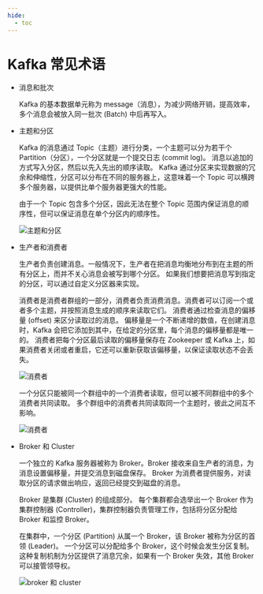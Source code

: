 ```yaml
---
hide:
  - toc
---
```


# Kafka 常见术语

- 消息和批次

    Kafka 的基本数据单元称为 message（消息），为减少网络开销，提高效率，多个消息会被放入同一批次 (Batch) 中后再写入。

- 主题和分区

    Kafka 的消息通过 Topic（主题）进行分类，一个主题可以分为若干个 Partition（分区），一个分区就是一个提交日志 (commit log)。
    消息以追加的方式写入分区，然后以先入先出的顺序读取。
    Kafka 通过分区来实现数据的冗余和伸缩性，分区可以分布在不同的服务器上，这意味着一个 Topic 可以横跨多个服务器，以提供比单个服务器更强大的性能。

    由于一个 Topic 包含多个分区，因此无法在整个 Topic 范围内保证消息的顺序性，但可以保证消息在单个分区内的顺序性。

    ![主题和分区](https://docs.daocloud.io/daocloud-docs-images/docs/middleware/kafka/images/concept01.png)

- 生产者和消费者

    生产者负责创建消息。一般情况下，生产者在把消息均衡地分布到在主题的所有分区上，而并不关心消息会被写到哪个分区。
    如果我们想要把消息写到指定的分区，可以通过自定义分区器来实现。

    消费者是消费者群组的一部分，消费者负责消费消息。消费者可以订阅一个或者多个主题，并按照消息生成的顺序来读取它们。
    消费者通过检查消息的偏移量 (offset) 来区分读取过的消息。
    偏移量是一个不断递增的数值，在创建消息时，Kafka 会把它添加到其中，在给定的分区里，每个消息的偏移量都是唯一的。
    消费者把每个分区最后读取的偏移量保存在 Zookeeper 或 Kafka 上，如果消费者关闭或者重启，它还可以重新获取该偏移量，以保证读取状态不会丢失。

    ![消费者](https://docs.daocloud.io/daocloud-docs-images/docs/middleware/kafka/images/concept02.png)

    一个分区只能被同一个群组中的一个消费者读取，但可以被不同群组中的多个消费者共同读取。
    多个群组中的消费者共同读取同一个主题时，彼此之间互不影响。

    ![消费者](https://docs.daocloud.io/daocloud-docs-images/docs/middleware/kafka/images/concept03.png)

- Broker 和 Cluster

    一个独立的 Kafka 服务器被称为 Broker。Broker 接收来自生产者的消息，为消息设置偏移量，并提交消息到磁盘保存。
    Broker 为消费者提供服务，对读取分区的请求做出响应，返回已经提交到磁盘的消息。

    Broker 是集群 (Cluster) 的组成部分。
    每个集群都会选举出一个 Broker 作为集群控制器 (Controller)，集群控制器负责管理工作，包括将分区分配给 Broker 和监控 Broker。

    在集群中，一个分区 (Partition) 从属一个 Broker，该 Broker 被称为分区的首领 (Leader)。
    一个分区可以分配给多个 Broker，这个时候会发生分区复制。
    这种复制机制为分区提供了消息冗余，如果有一个 Broker 失效，其他 Broker 可以接管领导权。

    ![broker 和 cluster](https://docs.daocloud.io/daocloud-docs-images/docs/middleware/kafka/images/concept04.png)
